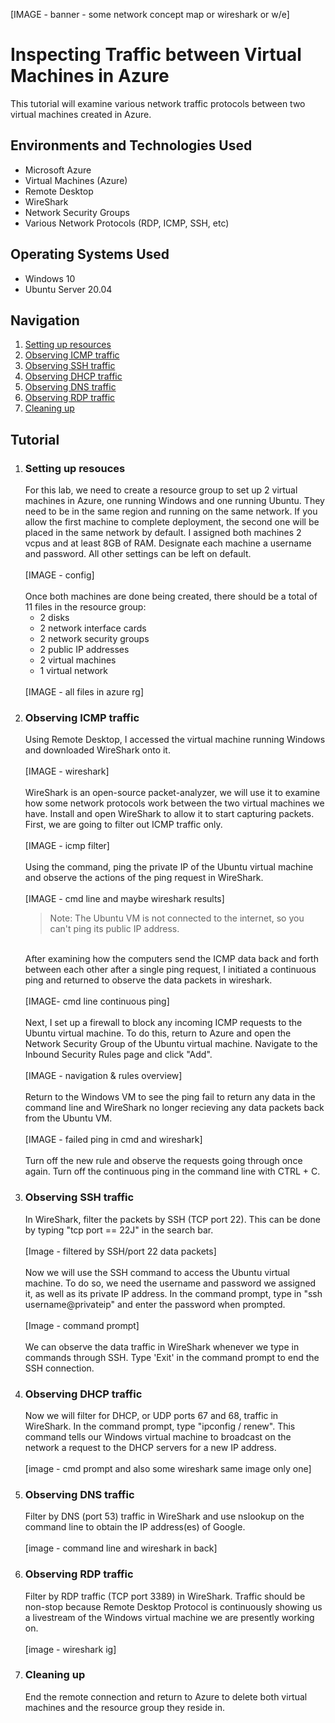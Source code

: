 [IMAGE - banner - some network concept map or wireshark or w/e]

<h1>Inspecting Traffic between Virtual Machines in Azure</h1>

This tutorial will examine various network traffic protocols between two virtual machines created in Azure.


<h2>Environments and Technologies Used</h2>
    <ul>
      <li>Microsoft Azure</li>
      <li>Virtual Machines (Azure)</li>
      <li>Remote Desktop</li>
      <li>WireShark</li>
      <li>Network Security Groups</li>
      <li>Various Network Protocols (RDP, ICMP, SSH, etc)</li>
    </ul>

<h2>Operating Systems Used</h2>
    <ul>
      <li>Windows 10</li>
      <li>Ubuntu Server 20.04</li>
    </ul>

<h2>Navigation</h2>
    <ol>
      <li><a href = "#step_1">Setting up resources</a></li>
      <li><a href = "#step_2">Observing ICMP traffic</a></li>
      <li><a href = "#step_3">Observing SSH traffic</a></li>
      <li><a href = "#step_4">Observing DHCP traffic</a></li>
      <li><a href = "#step_5">Observing DNS traffic</a></li>
      <li><a href = "#step_6">Observing RDP traffic</a></li>
      <li><a href = "#step_7">Cleaning up</a></li>
    </ol>

<h2>Tutorial</h2>
    <ol>
      <li><h3 id = "step_1">Setting up resouces</h3>
          For this lab, we need to create a resource group to set up 2 virtual machines in Azure, one running Windows and one running Ubuntu. They need to be in the same region and running on the same network. If you allow the first machine to complete deployment, the second one will be placed in the same network by default. I assigned both machines 2 vcpus and at least 8GB of RAM. Designate each machine a username and password. All other settings can be left on default.
          <br><br>
          [IMAGE - config]
          <br><br>
          Once both machines are done being created, there should be a total of 11 files in the resource group:
              <ul>
                  <li>2 disks</li>
                  <li>2 network interface cards</li>
                  <li>2 network security groups</li>
                  <li>2 public IP addresses</li>
                  <li>2 virtual machines</li>
                  <li>1 virtual network</li>
              </ul>
          <br>
          [IMAGE - all files in azure rg]
      </li>
      <li><h3 id = "step_2">Observing ICMP traffic</h3>
          Using Remote Desktop, I accessed the virtual machine running Windows and downloaded WireShark onto it.
          <br><br>
          [IMAGE - wireshark]
          <br><br>
          WireShark is an open-source packet-analyzer, we will use it to examine how some network protocols work between the two virtual machines we have. Install and open WireShark to allow it to start capturing packets. First, we are going to filter out ICMP traffic only.
          <br><br>
          [IMAGE - icmp filter]
          <br><br>
          Using the command, ping the private IP of the Ubuntu virtual machine and observe the actions of the ping request in WireShark.
          <br><br>
          [IMAGE - cmd line and maybe wireshark results]
          <blockquote>
              Note: The Ubuntu VM is not connected to the internet, so you can't ping its public IP address.
          </blockquote>
          <br>
          After examining how the computers send the ICMP data back and forth between each other after a single ping request, I initiated a continuous ping and returned to observe the data packets in wireshark.
          <br><br>
          [IMAGE- cmd line continuous ping]
          <br><br>
          Next, I set up a firewall to block any incoming ICMP requests to the Ubuntu virtual machine. To do this, return to Azure and open the Network Security Group of the Ubuntu virtual machine. Navigate to the Inbound Security Rules page and click "Add". 
          <br><br>
          [IMAGE - navigation & rules overview]
          <br><br>
          Return to the Windows VM to see the ping fail to return any data in the command line and WireShark no longer recieving any data packets back from the Ubuntu VM.
          <br><br>
          [IMAGE - failed ping in cmd and wireshark]
          <br><br>
          Turn off the new rule and observe the requests going through once again. Turn off the continuous ping in the command line with CTRL + C.
          <br>
      </li>
      <li><h3 id = "step_3">Observing SSH traffic</h3>
          In WireShark, filter the packets by SSH (TCP port 22). This can be done by typing "tcp port == 22J" in the search bar.
          <br><br>
          [Image - filtered by SSH/port 22 data packets]
          <br><br>
          Now we will use the SSH command to access the Ubuntu virtual machine. To do so, we need the username and password we assigned it, as well as its private IP address. In the command prompt, type in "ssh username@privateip" and enter the password when prompted.
          <br><br>
          [Image - command prompt]
          <br><br>
          We can observe the data traffic in WireShark whenever we type in commands through SSH. Type 'Exit' in the command prompt to end the SSH connection.
      </li>
      <li><h3 id = "step_4">Observing DHCP traffic</h3>
          Now we will filter for DHCP, or UDP ports 67 and 68, traffic in WireShark. In the command prompt, type "ipconfig / renew". This command tells our Windows virtual machine to broadcast on the network a request to the DHCP servers for a new IP address.
          <br><br>
          [image - cmd prompt and also some wireshark same image only one]
      </li>
      <li><h3 id = "step_5">Observing DNS traffic</h3>
          Filter by DNS (port 53) traffic in WireShark and use nslookup on the command line to obtain the IP address(es) of Google.
          <br><br>
          [image - command line and wireshark in back]
      </li>
      <li><h3 id = "step_6">Observing RDP traffic</h3>
          Filter by RDP traffic (TCP port 3389) in WireShark. Traffic should be non-stop because Remote Desktop Protocol is continuously showing us a livestream of the Windows virtual machine we are presently working on.
          <br><br>
          [image - wireshark ig]
      </li>
      <li><h3 id = "step_7">Cleaning up</h3>
          End the remote connection and return to Azure to delete both virtual machines and the resource group they reside in.
      </li>
    </ol>
